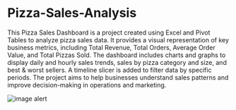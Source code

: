 # Pizza-Sales-Analysis


This Pizza Sales Dashboard is a project created using Excel and Pivot Tables to analyze pizza sales data. It provides a visual representation of key business metrics, including Total Revenue, Total Orders, Average Order Value, and Total Pizzas Sold. The dashboard includes charts and graphs to display daily and hourly sales trends, sales by pizza category and size, and best & worst sellers. A timeline slicer is added to filter data by specific periods. The project aims to help businesses understand sales patterns and improve decision-making in operations and marketing.

![image alert]()
